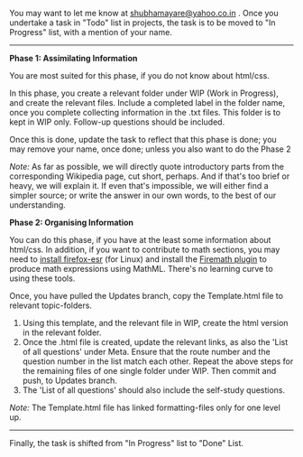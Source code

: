 You may want to let me know at shubhamayare@yahoo.co.in . Once you undertake a task in "Todo" list in projects, the task is to be moved to "In Progress" list, with a mention of your name.

*************

**Phase 1: Assimilating Information**

You are most suited for this phase, if you do not know about html/css. 

In this phase, you create a relevant folder under WIP (Work in Progress), and create the relevant files. Include a completed label in the folder name, once you complete collecting information in the .txt files. This folder is to kept in WIP only. Follow-up questions should be included.

Once this is done, update the task to reflect that this phase is done; you may remove your name, once done; unless you also want to do the Phase 2

*Note:* As far as possible, we will directly quote introductory parts from the corresponding Wikipedia page, cut short, perhaps. And if that's too brief or heavy, we will explain it. If even that's impossible, we will either find a simpler source; or write the answer in our own words, to the best of our understanding. 

**Phase 2: Organising Information**

You can do this phase, if you have at the least some information about html/css. In addition, if you want to contribute to math sections, you may need to [install firefox-esr](https://askubuntu.com/questions/894871/how-do-i-install-firefox-52-esr-on-16-04/897911#897911) (for Linux) and install the [Firemath plugin](https://askubuntu.com/questions/894871/how-do-i-install-firefox-52-esr-on-16-04/897911#897911) to produce math expressions using MathML. There's no learning curve to using these tools.

Once, you have pulled the Updates branch, copy the Template.html file to relevant topic-folders.
1. Using this template, and the relevant file in WIP, create the html version in the relevant folder.
2. Once the .html file is created, update the relevant links, as also the 'List of all questions' under Meta. Ensure that the route number and the question number in the list match each other.
Repeat the above steps for the remaining files of one single folder under WIP. Then commit and push, to Updates branch.
3. The 'List of all questions' should also include the self-study questions.

*Note:* The Template.html file has linked formatting-files only for one level up.

*************

Finally, the task is shifted from "In Progress" list to "Done" List.

